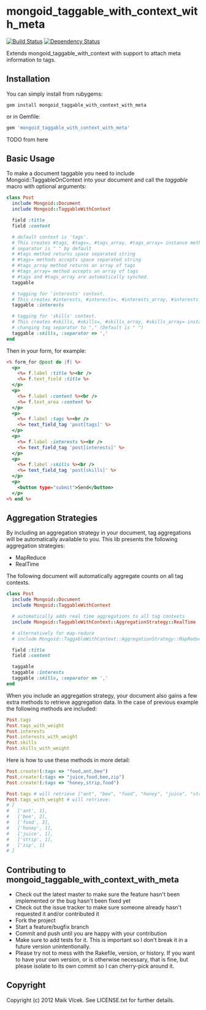 mongoid_taggable_with_context_with_meta
=============================

[![Build Status](https://secure.travis-ci.org/mediavrog/mongoid_taggable_with_context_with_meta.png?branch=master)](http://travis-ci.org/mediavrog/mongoid_taggable_with_context) [![Dependency Status](https://gemnasium.com/mediavrog/mongoid_taggable_with_context_with_meta.png?travis)](https://gemnasium.com/mediavrog/mongoid_taggable_with_context_with_meta)

Extends mongoid_taggable_with_context with support to attach meta information to tags.

Installation
------------

You can simply install from rubygems:

```
gem install mongoid_taggable_with_context_with_meta
```

or in Gemfile:

```ruby
gem 'mongoid_taggable_with_context_with_meta'
```

TODO from here

Basic Usage
-----------

To make a document taggable you need to include Mongoid::TaggableOnContext into your document and call the *taggable* macro with optional arguments:

```ruby
class Post
  include Mongoid::Document
  include Mongoid::TaggableWithContext

  field :title
  field :content

  # default context is 'tags'.
  # This creates #tags, #tags=, #tags_array, #tags_array= instance methods
  # separator is " " by default
  # #tags method returns space separated string
  # #tags= methods accepts space separated string
  # #tags_array method returns an array of tags
  # #tags_array= method accepts an array of tags
  # #tags and #tags_array are automatically synched.
  taggable

  # tagging for 'interests' context.
  # This creates #interests, #interests=, #interests_array, #interests_array= instance methods
  taggable :interests

  # tagging for 'skills' context.
  # This creates #skills, #skills=, #skills_array, #skills_array= instance methods
  # changing tag separator to "," (Default is " ")
  taggable :skills, :separator => ','
end
```

Then in your form, for example:

```rhtml
<% form_for @post do |f| %>
  <p>
    <%= f.label :title %><br />
    <%= f.text_field :title %>
  </p>
  <p>
    <%= f.label :content %><br />
    <%= f.text_area :content %>
  </p>
  <p>
    <%= f.label :tags %><br />
    <%= text_field_tag 'post[tags]' %>
  </p>
  <p>
    <%= f.label :interests %><br />
    <%= text_field_tag 'post[interests]' %>
  </p>
  <p>
    <%= f.label :skills %><br />
    <%= text_field_tag 'post[skills]' %>
  </p>
  <p>
    <button type="submit">Send</button>
  </p>
<% end %>
```

Aggregation Strategies
----------------------

By including an aggregation strategy in your document, tag aggregations will be automatically available to you.
This lib presents the following aggregation strategies:

* MapReduce
* RealTime

The following document will automatically aggregate counts on all tag contexts.

```ruby
class Post
  include Mongoid::Document
  include Mongoid::TaggableWithContext

  # automatically adds real time aggregations to all tag contexts
  include Mongoid::TaggableWithContext::AggregationStrategy::RealTime

  # alternatively for map-reduce
  # include Mongoid::TaggableWithContext::AggregationStrategy::MapReduce

  field :title
  field :content

  taggable
  taggable :interests
  taggable :skills, :separator => ','
end
```

When you include an aggregation strategy, your document also gains a few extra methods to retrieve aggregation data.
In the case of previous example the following methods are included:

```ruby
Post.tags
Post.tags_with_weight
Post.interests
Post.interests_with_weight
Post.skills
Post.skills_with_weight
```

Here is how to use these methods in more detail:

```ruby
Post.create!(:tags => "food,ant,bee")
Post.create!(:tags => "juice,food,bee,zip")
Post.create!(:tags => "honey,strip,food")

Post.tags # will retrieve ["ant", "bee", "food", "honey", "juice", "strip", "zip"]
Post.tags_with_weight # will retrieve:
# [
#   ['ant', 1],
#   ['bee', 2],
#   ['food', 3],
#   ['honey', 1],
#   ['juice', 1],
#   ['strip', 1],
#   ['zip', 1]
# ]
```

Contributing to mongoid_taggable_with_context_with_meta
--------------------------------------------------------

* Check out the latest master to make sure the feature hasn't been implemented or the bug hasn't been fixed yet
* Check out the issue tracker to make sure someone already hasn't requested it and/or contributed it
* Fork the project
* Start a feature/bugfix branch
* Commit and push until you are happy with your contribution
* Make sure to add tests for it. This is important so I don't break it in a future version unintentionally.
* Please try not to mess with the Rakefile, version, or history. If you want to have your own version, or is otherwise necessary, that is fine, but please isolate to its own commit so I can cherry-pick around it.

Copyright
---------

Copyright (c) 2012 Maik Vlcek. See LICENSE.txt for
further details.
